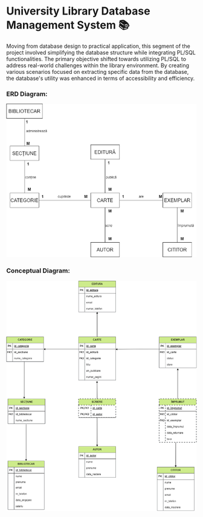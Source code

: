 # University Library Database Management System :books:

Moving from database design to practical application, this segment of the project involved simplifying the database structure while integrating PL/SQL functionalities. The primary objective shifted towards utilizing PL/SQL to address real-world challenges within the library environment. By creating various scenarios focused on extracting specific data from the database, the database's utility was enhanced in terms of accessibility and efficiency.

### ERD Diagram:
![erd](https://github.com/LVanesa/Library-Database-and-DBMS-Project/blob/main/databases_management_systems/ERD-diagram.png)

### Conceptual Diagram:
![conceptual diagram](https://github.com/LVanesa/Library-Database-and-DBMS-Project/blob/main/databases_management_systems/conceptual-diagram.png)
